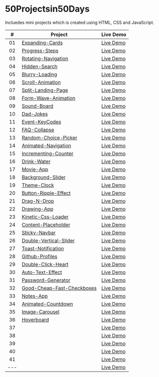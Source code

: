 # 50Projectsin50Days

Incluedes mini projects which is created using HTML, CSS and JavaScript.

|  #  | Project                                                                                                                     | Live Demo                                                                         |
| :-: | --------------------------------------------------------------------------------------------------------------------------- | --------------------------------------------------------------------------------- |
| 01  | [Expanding-Cards](https://github.com/cembicakci/50Projectsin50Days/tree/main/01-Expanding-Cards)                            | [Live Demo](https://cembicakci.github.io/50Projectsin50Days/01-Expanding-Cards/)                |
| 02  | [Progress-Steps](https://github.com/cembicakci/50Projectsin50Days/tree/main/02-Progress-Steps)                              | [Live Demo](https://cembicakci.github.io/50Projectsin50Days/02-Progress-Steps)                  |
| 03  | [Rotating-Navigation](https://github.com/cembicakci/50Projectsin50Days/tree/main/03-Rotating-Navigation)                    | [Live Demo](https://cembicakci.github.io/50Projectsin50Days/03-Rotating-Navigation/)            |
| 04  | [Hidden-Search](https://github.com/cembicakci/50Projectsin50Days/tree/main/04-Hidden-Search)                                | [Live Demo](https://cembicakci.github.io/50Projectsin50Days/04-Hidden-Search/)                  |
| 05  | [Blurry-Loading](https://github.com/cembicakci/50Projectsin50Days/tree/main/05-Blurry-Loading)                              | [Live Demo](https://cembicakci.github.io/50Projectsin50Days/05-Blurry-Loading/)                 | 
| 06  | [Scroll-Animation](https://github.com/cembicakci/50Projectsin50Days/tree/main/06-Scroll-Animation)                          | [Live Demo](https://cembicakci.github.io/50Projectsin50Days/06-Scroll-Animation/)               |
| 07  | [Split-Landing-Page](https://github.com/cembicakci/50Projectsin50Days/tree/main/07-Split-Landing-Page)                      | [Live Demo](https://cembicakci.github.io/50Projectsin50Days/07-Split-Landing-Page/)             |
| 08  | [Form-Wave-Animation](https://github.com/cembicakci/50Projectsin50Days/tree/main/08-Form-Wave-Animation)                    | [Live Demo](https://cembicakci.github.io/50Projectsin50Days/08-Form-Wave-Animation/)            |
| 09  | [Sound-Board](https://github.com/cembicakci/50Projectsin50Days/tree/main/09-Sound-Board)                                    | [Live Demo](https://cembicakci.github.io/50Projectsin50Days/09-Sound-Board/)                    |
| 10  | [Dad-Jokes](https://github.com/cembicakci/50Projectsin50Days/tree/main/10-Dad-Jokes)                                        | [Live Demo](https://cembicakci.github.io/50Projectsin50Days/10-Dad-Jokes/)                      |
| 11  | [Event-KeyCodes](https://github.com/cembicakci/50Projectsin50Days/tree/main/11-Event-KeyCodes)                              | [Live Demo](https://cembicakci.github.io/50Projectsin50Days/11-Event-KeyCodes/)                 |
| 12  | [FAQ-Collapse](https://github.com/cembicakci/50Projectsin50Days/tree/main/12-FAQ-Collapse)                                  | [Live Demo](https://cembicakci.github.io/50Projectsin50Days/12-FAQ-Collapse/)                   |
| 13  | [Random-Choice-Picker](https://github.com/cembicakci/50Projectsin50Days/tree/main/13-Random-Choice-Picker)                  | [Live Demo](https://cembicakci.github.io/50Projectsin50Days/13-Random-Choice-Picker/)           |
| 14| [Animated-Navigation](https://github.com/cembicakci/50Projectsin50Days/tree/main/14-Animated-Navigation)                      | [Live Demo](https://cembicakci.github.io/50Projectsin50Days/14-Animated-Navigation/)            |
| 15  | [Incrementing-Counter](https://github.com/cembicakci/50Projectsin50Days/tree/main/15-Incrementing-Counter)                  | [Live Demo](https://cembicakci.github.io/50Projectsin50Days/15-Incrementing-Counter/)           |
| 16  | [Drink-Water](https://github.com/cembicakci/50Projectsin50Days/tree/main/16-Drink-Water)                                    | [Live Demo](https://cembicakci.github.io/50Projectsin50Days/16-Drink-Water/)                    |
| 17  | [Movie-App](https://github.com/cembicakci/50Projectsin50Days/tree/main/17-Movie-App)                                        | [Live Demo](https://cembicakci.github.io/50Projectsin50Days/17-Movie-App/)                
| 18  | [Background-Slider](https://github.com/cembicakci/50Projectsin50Days/tree/main/18-Background-Slider)                        | [Live Demo](https://cembicakci.github.io/50Projectsin50Days/18-Background-Slider/)              |
| 19  | [Theme-Clock](https://github.com/cembicakci/50Projectsin50Days/tree/main/19-Theme-Clock)                                    | [Live Demo](https://cembicakci.github.io/50Projectsin50Days/19-Theme-Clock/)                    |
| 20  | [Button-Ripple-Effect](https://github.com/cembicakci/50Projectsin50Days/tree/main/20-Button-Ripple-Effect)                  | [Live Demo](https://cembicakci.github.io/50Projectsin50Days/20-Button-Ripple-Effect/)           |
| 21  | [Drag-N-Drop](https://github.com/cembicakci/50Projectsin50Days/tree/main/21-Drag-N-Drop)                                    | [Live Demo](https://cembicakci.github.io/50Projectsin50Days/21-Drag-N-Drop/)                    |
| 22  | [Drawing-App](https://github.com/cembicakci/50Projectsin50Days/tree/main/22-Drawing-App)                                    | [Live Demo](https://cembicakci.github.io/50Projectsin50Days/22-Drawing-App/)                    |
| 23  | [Kinetic-Css-Loader](https://github.com/cembicakci/50Projectsin50Days/tree/main/23-Kinetic-Css-Loader)                      | [Live Demo](https://cembicakci.github.io/50Projectsin50Days/23-Kinetic-Css-Loader/)             |
| 24  | [Content-Placeholder](https://github.com/cembicakci/50Projectsin50Days/tree/main/24-Content-Placeholder)                    | [Live Demo](https://cembicakci.github.io/50Projectsin50Days/24-Content-Placeholder/)            |
| 25  | [Sticky-Navbar](https://github.com/cembicakci/50Projectsin50Days/tree/main/25-Sticky-Navbar)                                | [Live Demo](https://cembicakci.github.io/50Projectsin50Days/25-Sticky-Navbar/)                  |
| 26  | [Double-Vertical-Slider](https://github.com/cembicakci/50Projectsin50Days/tree/main/26-Double-Vertical-Slider)              | [Live Demo](https://cembicakci.github.io/50Projectsin50Days/26-Double-Vertical-Slider/)         |
| 27  | [Toast-Notification](https://github.com/cembicakci/50Projectsin50Days/tree/main/27-Toast-Notification)                      | [Live Demo](https://cembicakci.github.io/50Projectsin50Days/27-Toast-Notification/)             |
| 28  | [Github-Profiles](https://github.com/cembicakci/50Projectsin50Days/tree/main/28-Github-Profiles)                            | [Live Demo](https://cembicakci.github.io/50Projectsin50Days/28-Github-Profiles/)                |
| 29  | [Double-Click-Heart](https://github.com/cembicakci/50Projectsin50Days/tree/main/29-Double-Click-Heart)                      | [Live Demo](https://cembicakci.github.io/50Projectsin50Days/29-Double-Click-Heart/)             |
| 30  | [Auto-Text-Effect](https://github.com/cembicakci/50Projectsin50Days/tree/main/30-Auto-Text-Effect)                          | [Live Demo](https://cembicakci.github.io/50Projectsin50Days/30-Auto-Text-Effect/)               |
| 31  | [Password-Generator](https://github.com/cembicakci/50Projectsin50Days/tree/main/31-Password-Generator)                      | [Live Demo](https://cembicakci.github.io/50Projectsin50Days/31-Password-Generator/)             |
| 32  | [Good-Cheap-Fast-Checkboxes](https://github.com/cembicakci/50Projectsin50Days/tree/main/32-Good-Cheap-Fast-Checkboxes)      | [Live Demo](https://cembicakci.github.io/50Projectsin50Days/32-Good-Cheap-Fast-Checkboxes/)     |
| 33  | [Notes-App](https://github.com/cembicakci/50Projectsin50Days/tree/main/33-Notes-App)                                        | [Live Demo](https://cembicakci.github.io/50Projectsin50Days/33-Notes-App/)                      |
| 34  | [Animated-Countdown](https://github.com/cembicakci/50Projectsin50Days/tree/main/34-Animated-Countdown)                      | [Live Demo](https://cembicakci.github.io/50Projectsin50Days/34-Animated-Countdown/)             |
| 35  | [Image-Carousel](https://github.com/cembicakci/50Projectsin50Days/tree/main/35-Image-Carousel)                              | [Live Demo](https://cembicakci.github.io/50Projectsin50Days/35-Image-Carousel/)                 |
| 36  | [Hoverboard](https://github.com/cembicakci/50Projectsin50Days/tree/main/36-Hoverboard)                                      | [Live Demo](https://cembicakci.github.io/50Projectsin50Days/36-Hoverboard/)                     |  
| 37  | []()                            | [Live Demo]()                |
| 38  | []()                            | [Live Demo]()                |
| 39  | []()                            | [Live Demo]()                |
| 40  | []()                            | [Live Demo]()                |
| 41  | []()                            | [Live Demo]()                |
| ---  | []()                            | [Live Demo]()                |





